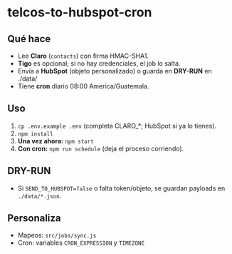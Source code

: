# telcos-to-hubspot-cron

## Qué hace
- Lee **Claro** (`contacts`) con firma HMAC-SHA1.
- **Tigo** es opcional; si no hay credenciales, el job lo salta.
- Envía a **HubSpot** (objeto personalizado) o guarda en **DRY-RUN** en ./data/
- Tiene **cron** diario 08:00 America/Guatemala.

## Uso
1) `cp .env.example .env` (completa CLARO_*; HubSpot si ya lo tienes).
2) `npm install`
3) **Una vez ahora:** `npm start`
4) **Con cron:** `npm run schedule` (deja el proceso corriendo).

## DRY-RUN
- Si `SEND_TO_HUBSPOT=false` o falta token/objeto, se guardan payloads en `./data/*.json`.

## Personaliza
- Mapeos: `src/jobs/sync.js`
- Cron: variables `CRON_EXPRESSION` y `TIMEZONE`
